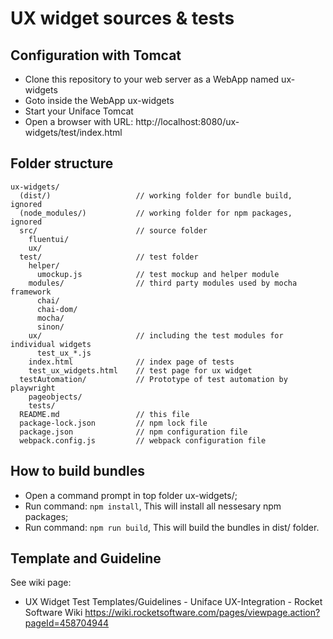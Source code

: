 # UX widget sources & tests

## Configuration with Tomcat

- Clone this repository to your web server as a WebApp named ux-widgets
- Goto inside the WebApp ux-widgets
- Start your Uniface Tomcat
- Open a browser with URL: http://localhost:8080/ux-widgets/test/index.html

## Folder structure

```
ux-widgets/
  (dist/)                   // working folder for bundle build, ignored
  (node_modules/)           // working folder for npm packages, ignored
  src/                      // source folder
    fluentui/
    ux/
  test/                     // test folder
    helper/
      umockup.js            // test mockup and helper module
    modules/                // third party modules used by mocha framework
      chai/
      chai-dom/
      mocha/
      sinon/
    ux/                     // including the test modules for individual widgets
      test_ux_*.js
    index.html              // index page of tests
    test_ux_widgets.html    // test page for ux widget
  testAutomation/           // Prototype of test automation by playwright
    pageobjects/
    tests/
  README.md                 // this file
  package-lock.json         // npm lock file
  package.json              // npm configuration file
  webpack.config.js         // webpack configuration file
```

## How to build bundles

- Open a command prompt in top folder ux-widgets/;
- Run command: ```npm install```,
  This will install all nessesary npm packages;
- Run command: ```npm run build```,
  This will build the bundles in dist/ folder.
  
## Template and Guideline

See wiki page:
- UX Widget Test Templates/Guidelines - Uniface UX-Integration - Rocket Software Wiki
  https://wiki.rocketsoftware.com/pages/viewpage.action?pageId=458704944
